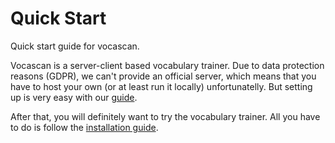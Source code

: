 # Quick Start

Quick start guide for vocascan.

Vocascan is a server-client based vocabulary trainer. Due to data protection reasons (GDPR), we can't provide an
official server, which means that you have to host your own (or at least run it locally) unfortunatelly. But setting up
is very easy with our [guide](vocascan-server/installation/installation).

After that, you will definitely want to try the vocabulary trainer. All you have to do is follow the
[installation guide](vocascan-desktop/installation).
